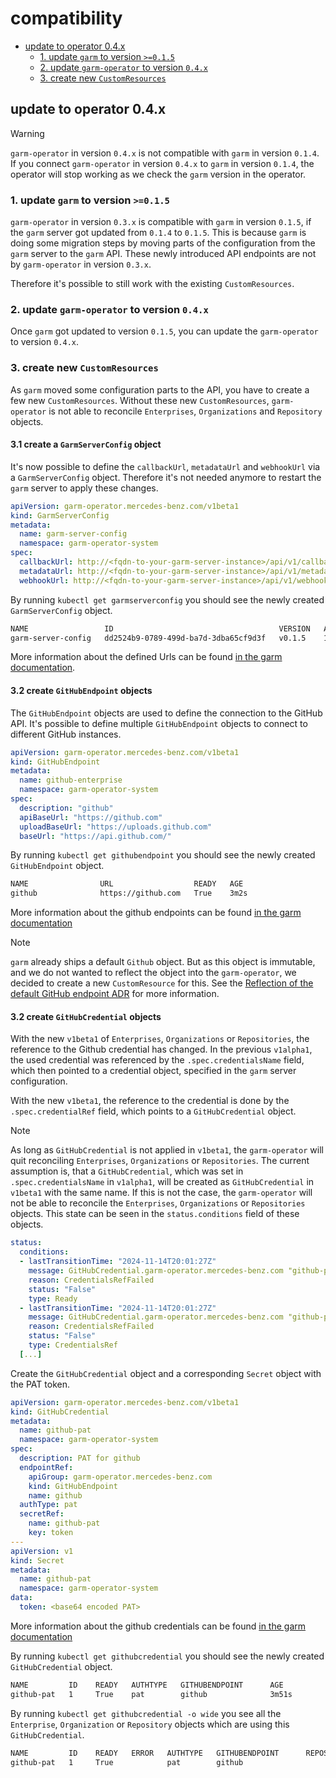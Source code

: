 <!-- SPDX-License-Identifier: MIT -->

# compatibility

<!-- toc -->
- [update to operator 0.4.x](#update-to-operator-04x)
  - [1. update <code>garm</code> to version <code>&gt;=0.1.5</code>](#1-update-garm-to-version-015)
  - [2. update <code>garm-operator</code> to version <code>0.4.x</code>](#2-update-garm-operator-to-version-04x)
  - [3. create new <code>CustomResources</code>](#3-create-new-customresources)
<!-- /toc -->

## update to operator 0.4.x

> [!WARNING]
> `garm-operator` in version `0.4.x` is not compatible with `garm` in version `0.1.4`.
> If you connect `garm-operator` in version `0.4.x` to `garm` in version `0.1.4`, 
> the operator will stop working as we check the `garm` version in the operator.

### 1. update `garm` to version `>=0.1.5`

`garm-operator` in version `0.3.x` is compatible with `garm` in version `0.1.5`, if the `garm` server got updated from `0.1.4` to `0.1.5`.
This is because `garm` is doing some migration steps by moving parts of the configuration from the `garm` server to the `garm` API.
These newly introduced API endpoints are not by `garm-operator` in version `0.3.x`.

Therefore it's possible to still work with the existing `CustomResources`.

### 2. update `garm-operator` to version `0.4.x`

Once `garm` got updated to version `0.1.5`, you can update the `garm-operator` to version `0.4.x`.

### 3. create new `CustomResources`

As `garm` moved some configuration parts to the API, you have to create a few new `CustomResources`.
Without these new `CustomResources`, `garm-operator` is not able to reconcile `Enterprises`, `Organizations` and `Repository` objects.

#### 3.1 create a `GarmServerConfig` object

It's now possible to define the `callbackUrl`, `metadataUrl` and `webhookUrl` via a `GarmServerConfig` object. Therefore it's not needed anymore to restart the `garm` server to apply these changes.

```yaml
apiVersion: garm-operator.mercedes-benz.com/v1beta1
kind: GarmServerConfig
metadata:
  name: garm-server-config
  namespace: garm-operator-system
spec:
  callbackUrl: http://<fqdn-to-your-garm-server-instance>/api/v1/callbacks
  metadataUrl: http://<fqdn-to-your-garm-server-instance>/api/v1/metadata
  webhookUrl: http://<fqdn-to-your-garm-server-instance>/api/v1/webhook
```

By running `kubectl get garmserverconfig` you should see the newly created `GarmServerConfig` object.

```bash
NAME                 ID                                     VERSION   AGE
garm-server-config   dd2524b9-0789-499d-ba7d-3dba65cf9d3f   v0.1.5    16h
```

More information about the defined Urls can be found [in the garm documentation](https://github.com/cloudbase/garm/blob/main/doc/using_garm.md#controller-operations).

#### 3.2 create `GitHubEndpoint` objects

The `GitHubEndpoint` objects are used to define the connection to the GitHub API. It's possible to define multiple `GitHubEndpoint` objects to connect to different GitHub instances.

```yaml
apiVersion: garm-operator.mercedes-benz.com/v1beta1
kind: GitHubEndpoint
metadata:
  name: github-enterprise
  namespace: garm-operator-system
spec:
  description: "github"
  apiBaseUrl: "https://github.com"
  uploadBaseUrl: "https://uploads.github.com"
  baseUrl: "https://api.github.com/"
```

By running `kubectl get githubendpoint` you should see the newly created `GitHubEndpoint` object.

```bash
NAME                URL                  READY   AGE
github              https://github.com   True    3m2s
```

More information about the github endpoints can be found [in the garm documentation](https://github.com/cloudbase/garm/blob/main/doc/using_garm.md#github-endpoints)

> [!NOTE]
> `garm` already ships a default `Github` object. But as this object is immutable, and we do not wanted to reflect the object into the `garm-operator`, we decided to create a new `CustomResource` for this. See the [Reflection of the default GitHub endpoint ADR](docs/adrs/github_default_endpoint.md) for more information.

#### 3.2 create `GitHubCredential` objects

With the new `v1beta1` of `Enterprises`, `Organizations` or `Repositories`, the reference to the Github credential has changed.
In the previous `v1alpha1`, the used credential was referenced by the `.spec.credentialsName` field, which then pointed to a credential object, specified in the `garm` server configuration.

With the new `v1beta1`, the reference to the credential is done by the `.spec.credentialRef` field, which points to a `GitHubCredential` object.

> [!NOTE]
> As long as `GitHubCredential` is not applied in `v1beta1`, the `garm-operator` will quit reconciling `Enterprises`, `Organizations` or `Repositories`.
> The current assumption is, that a `GitHubCredential`, which was set in `.spec.credentialsName` in `v1alpha1`, will be created as `GitHubCredential` in `v1beta1` with the same name.
> If this is not the case, the `garm-operator` will not be able to reconcile the `Enterprises`, `Organizations` or `Repositories` objects.
> This state can be seen in the `status.conditions` field of these objects.
> 
> ```yaml
> status:
>   conditions:
>   - lastTransitionTime: "2024-11-14T20:01:27Z"
>     message: GitHubCredential.garm-operator.mercedes-benz.com "github-pat" not found
>     reason: CredentialsRefFailed
>     status: "False"
>     type: Ready
>   - lastTransitionTime: "2024-11-14T20:01:27Z"
>     message: GitHubCredential.garm-operator.mercedes-benz.com "github-pat" not found
>     reason: CredentialsRefFailed
>     status: "False"
>     type: CredentialsRef
>   [...]
> ```

Create the `GitHubCredential` object and a corresponding `Secret` object with the PAT token.

```yaml
apiVersion: garm-operator.mercedes-benz.com/v1beta1
kind: GitHubCredential
metadata:
  name: github-pat
  namespace: garm-operator-system
spec:
  description: PAT for github
  endpointRef:
    apiGroup: garm-operator.mercedes-benz.com
    kind: GitHubEndpoint
    name: github
  authType: pat
  secretRef:
    name: github-pat
    key: token
---
apiVersion: v1
kind: Secret
metadata:
  name: github-pat
  namespace: garm-operator-system
data:
  token: <base64 encoded PAT>
```

More information about the github credentials can be found [in the garm documentation](https://github.com/cloudbase/garm/blob/main/doc/using_garm.md#github-credentials)

By running `kubectl get githubcredential` you should see the newly created `GitHubCredential` object.

```bash
NAME         ID    READY   AUTHTYPE   GITHUBENDPOINT      AGE
github-pat   1     True    pat        github              3m51s
```

By running `kubectl get githubcredential -o wide` you see all the `Enterprise`, `Organization` or `Repository` objects which are using this `GitHubCredential`.

```bash
NAME         ID    READY   ERROR   AUTHTYPE   GITHUBENDPOINT      REPOSITORIES   ORGANIZATIONS     ENTERPRISES   AGE
github-pat   1     True            pat        github                             ["my-org"]                      4m46s
```